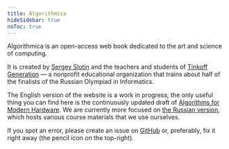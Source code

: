 ```yaml
---
title: Algorithmica
hideSidebar: true
noToc: true
---
```


Algorithmica is an open-access web book dedicated to the art and science of computing.

It is created by [Sergey Slotin](http://sereja.me/) and the teachers and students of [Tinkoff Generation](https://fintech.tinkoff.ru/study/generation/) — a nonprofit educational organization that trains about half of the finalists of the Russian Olympiad in Informatics.

The English version of the website is a work in progress; the only useful thing you can find here is the continuously updated draft of [Algorithms for Modern Hardware](hpc). We are currently more focused on [the Russian version](https://ru.algorithmica.org/), which hosts various course materials that we use ourselves.

If you spot an error, please create an issue on [GitHub](https://github.com/algorithmica-org/algorithmica) or, preferably, fix it right away (the pencil icon on the top-right). 
